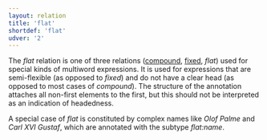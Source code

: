 ```yaml
---
layout: relation
title: 'flat'
shortdef: 'flat'
udver: '2'
---
```


The _flat_ relation is one of three relations ([compound](), [fixed](), _flat_) 
used for special kinds of multiword expressions. It is used for expressions that
are semi-flexible (as opposed to _fixed_) and do not have a clear head (as opposed to
most cases of _compound_). The structure of the annotation attaches all non-first elements
to the first, but this should not be interpreted as an indication of headedness. 

A special case of _flat_ is constituted by complex names like _Olof Palme_ and 
_Carl XVI Gustaf_, which are annotated with the subtype _flat:name_.
<!-- Interlanguage links updated Út zář 29 18:41:23 CEST 2020 -->
